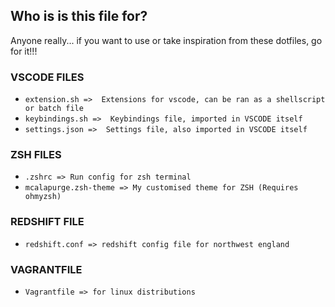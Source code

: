 ## Who is is this file for?
Anyone really... if you want to use or take inspiration from these dotfiles, go for it!!!

### VSCODE FILES 
* `extension.sh =>  Extensions for vscode, can be ran as a shellscript or batch file` 
* `keybindings.sh =>  Keybindings file, imported in VSCODE itself`  
* `settings.json =>  Settings file, also imported in VSCODE itself`

### ZSH FILES
* `.zshrc => Run config for zsh terminal`
* `mcalapurge.zsh-theme => My customised theme for ZSH (Requires ohmyzsh)`

### REDSHIFT FILE
* `redshift.conf => redshift config file for northwest england`

### VAGRANTFILE
* `Vagrantfile => for linux distributions`